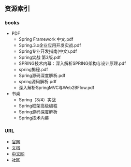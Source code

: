 ## 资源索引

### books
- PDF
	- Spring Framework 中文.pdf
	- Spring.3.x企业应用开发实战.pdf
	- Spring专业开发指南(中文).pdf
	- Spring实战 第3版.pdf
	- SPRING技术内幕：深入解析SPRING架构与设计原理.pdf
	- spring揭秘.pdf
	- Spring源码深度解析.pdf
	- spring源码解析.pdf
	- 深入解析SpringMVC与Web2BFlow.pdf
- 书桌
    - Spring（3/4）实战
    - Spring框架高级编程
    - Spring源码深度解析
    - Spring技术内幕

### URL
- [官网]()
- [文档]()
- [中文网]()
- [社区]()